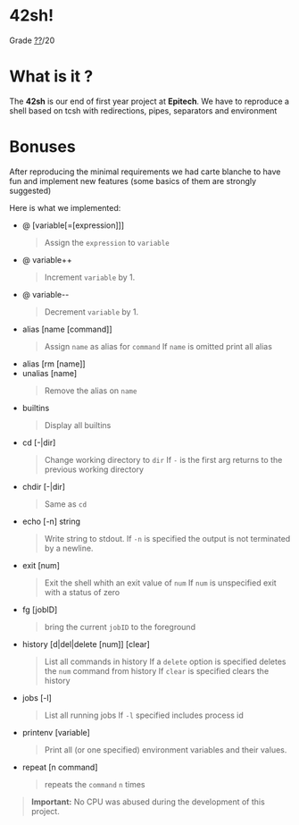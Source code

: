 # 42sh!

Grade [??](https://scontent-cdg2-1.xx.fbcdn.net/v/t1.0-0/p370x247/20258415_1390623461036699_1748591071668363730_n.jpg?_nc_cat=0&oh=5e800d5bebf143ed2d89e3a71de51598&oe=5B9261DD)/20

# What is it ?

The **42sh** is our end of first year project at **Epitech**. We have to reproduce a shell based on tcsh with redirections, pipes, separators and environment

# Bonuses

After reproducing the minimal requirements we had carte blanche to have fun and implement new features (some basics of them are strongly suggested)

Here is what we implemented:

- @ [variable[=[expression]]]
	> Assign the `expression` to `variable`
- @ variable++
	> Increment `variable` by 1.
- @ variable--
	> Decrement `variable` by 1.
- alias [name [command]]
	> Assign `name` as alias for `command`
	> If `name` is omitted print all alias
- alias [rm [name]]
- unalias [name]
	> Remove the alias on `name`
- builtins
	> Display all builtins
- cd [-|dir]
	> Change working directory to `dir`
	> If `-` is the first arg returns to the previous working directory
- chdir [-|dir]
	> Same as `cd`
- echo [-n] string
	> Write string to stdout.
	> If `-n` is specified the output is not terminated by a newline.
- exit [num]
	> Exit the shell whith an exit value of `num`
	> If `num` is unspecified exit with a status of zero
- fg [jobID]
	> bring the current `jobID` to the foreground
- history [d|del|delete [num]] [clear]
	> List all commands in history
	> If a `delete` option is specified deletes the `num` command from history
	> If `clear` is specified clears the history
- jobs [-l]
	> List all running jobs
	> If `-l` specified includes process id
- printenv [variable]
	> Print all (or one specified) environment variables and their values.
- repeat [n command]
	> repeats the `command` `n` times

> **Important:** No CPU was abused during the development of this project.